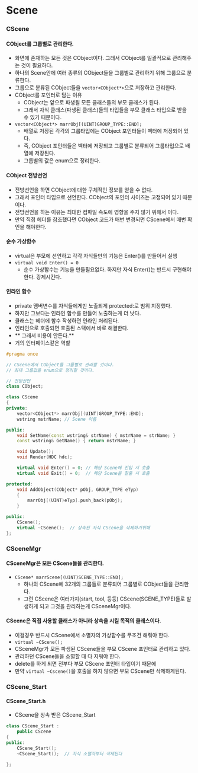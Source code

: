 # Scene

### CScene
#### CObject를 그룹별로 관리한다.
- 화면에 존재하는 모든 것은 CObject이다. 그래서 CObject를 일괄적으로 관리해주는 것이 필요하다.
- 하나의 Scene안에 여러 종류의 CObject들을 그룹별로 관리하기 위해 그룹으로 분류한다.
- 그룹으로 분류된 CObject들을 `vector<CObject*>`으로 저장하고 관리한다.
- CObject를 포인터로 담는 이유
  - CObject는 앞으로 파생될 모든 클래스들의 부모 클래스가 된다.
  - 그래서 자식 클래스(파생된 클래스)들의 타입들을 부모 클래스 타입으로 받을 수 있기 때문이다.
- `vector<CObject*> marrObj[(UINT)GROUP_TYPE::END];`
  - 배열로 저장된 각각의 그룹타입에는 CObject 포인터들이 벡터에 저장되어 있다.
  - 즉, CObject 포인터들은 벡터에 저장되고 그룹별로 분류되어 그룹타입으로 배열에 저장된다.
  - 그룹별의 값은 enum으로 정리한다.

#### CObject 전방선언
- 전방선언을 하면 CObject에 대한 구체적인 정보를 얻을 수 없다.
- 그래서 포인터 타입으로 선언한다. CObject의 포인터 사이즈는 고정되어 있기 때문이다.
- 전방선언을 하는 이유는 최대한 컴파일 속도에 영향을 주지 않기 위해서 이다.
- 만약 직접 헤더를 참조했다면 CObject 코드가 매번 변경되면 CScene에서 매번 확인을 해야한다.

#### 순수 가상함수
- virtual은 부모에 선언하고 각각 자식들만의 기능은 Enter()를 만들어서 실행
- `virtual void Enter() = 0`
  - 순수 가상함수는 기능을 만들필요없다. 하지만 자식 Enter()는 반드시 구현해야한다. 강제시킨다.

#### 인라인 함수
- private 맴버변수를 자식들에게만 노출되게 protected:로 범위 지정했다.
- 하지만 그보다는 인라인 함수를 만들어 노출하는게 더 낫다.
- 클래스는 헤더에 함수 작성하면 인라인 처리된다.
- 인라인으로 호출되면 호출된 스택에서 바로 해결한다.
- ** 그래서 비용이 안든다.**
- 거의 인터페이스같은 역할

```C++
#pragma once

// CScene에서 CObject를 그룹별로 관리할 것이다.
// 최대 그룹값을 enum으로 정리할 것이다.

// 전방선언
class CObject;

class CScene
{
private:
	vector<CObject*> marrObj[(UINT)GROUP_TYPE::END];
	wstring mstrName; // Scene 이름

public:
	void SetName(const wstring& strName) { mstrName = strName; }
	const wstring& GetName() { return mstrName; }

	void Update();
	void Render(HDC hdc);

	virtual void Enter() = 0; // 해당 Scene에 진입 시 호출
	virtual void Exit() = 0;  // 해당 Scene을 찰출 시 호출

protected:
	void AddObject(CObject* pObj, GROUP_TYPE eTyp)
	{
		marrObj[(UINT)eTyp].push_back(pObj);
	}

public:
	CScene();
	virtual ~CScene();  // 상속된 자식 CScene을 삭제하기위해
};
```


### CSceneMgr
#### CSceneMgr은 모든 CScene들을 관리한다.
- `CScene* marrScene[(UINT)SCENE_TYPE::END];`
  - 하나의 CScene에 32개의 그룹들로 분류되어 그룹별로 CObject들을 관리한다.
  - 그런 CScene은 여러가지(start, tool, 등등) CScene(SCENE_TYPE)들로 발생하게 되고 그것을 관리하는게 CSceneMgr이다.

#### CScene은 직접 사용할 클래스가 아니라 상속을 시킬 목적의 클래스이다.
- 이걸경우 반드시 CScene에서 소멸자의 가상함수를 무조건 해줘야 한다.
- `virtual ~CScene();`
- CSceneMgr가 모든 파생된 CScene들을 부모 CScene 포인터로 관리하고 있다.
- 관리하던 CScene들을 소멸할 때 다 지워야 한다.
- delete를 하게 되면 전부다 부모 CScene 포인터 타입이기 때문에
- 만약 `virtual ~Cscene()`을 호출을 하지 않으면 부모 CScene만 삭제하게된다.


### CScene_Start
#### CScene_Start.h
- CScene을 상속 받은 CScene_Start
```C++
class CScene_Start :
    public CScene
{
public:
    CScene_Start();
    ~CScene_Start();  // 자식 소멸자부터 삭제된다
    
};
```
